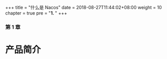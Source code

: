+++
title = "什么是 Nacos"
date = 2018-08-27T11:44:02+08:00
weight = 10
chapter = true
pre = "<b>1. </b>"
+++

### 第 1 章

# 产品简介

